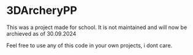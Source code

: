 # 3DArcheryPP

This was a project made for school. It is not maintained and will now be archieved as of 30.09.2024

Feel free to use any of this code in your own projects, i dont care.
